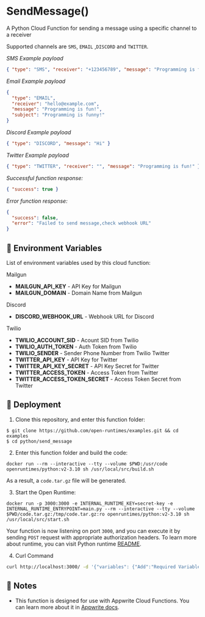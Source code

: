 # SendMessage()

A Python Cloud Function for sending a message using a specific channel to a receiver

Supported channels are `SMS`, `EMAIL` ,`DISCORD` and `TWITTER`.

_SMS Example payload_

```json
{ "type": "SMS", "receiver": "+123456789", "message": "Programming is fun!" }
```

_Email Example payload_

```json
{
  "type": "EMAIL",
  "receiver": "hello@example.com",
  "message": "Programming is fun!",
  "subject": "Programming is funny!"
}
```

_Discord Example payload_

```json
{ "type": "DISCORD", "message": "Hi" }
```

_Twitter Example payload_

```json
{ "type": "TWITTER", "receiver": "", "message": "Programming is fun!" }
```

_Successful function response:_

```json
{ "success": true }
```

_Error function response:_

```json
{
  "success": false,
  "error": "Failed to send message,check webhook URL"
}
```

## 📝 Environment Variables

List of environment variables used by this cloud function:

Mailgun

- **MAILGUN_API_KEY** - API Key for Mailgun
- **MAILGUN_DOMAIN** - Domain Name from Mailgun

Discord

- **DISCORD_WEBHOOK_URL** - Webhook URL for Discord

Twilio

- **TWILIO_ACCOUNT_SID** - Acount SID from Twilio
- **TWILIO_AUTH_TOKEN** - Auth Token from Twilio
- **TWILIO_SENDER** - Sender Phone Number from Twilio
  Twitter
- **TWITTER_API_KEY** - API Key for Twitter
- **TWITTER_API_KEY_SECRET** - API Key Secret for Twitter
- **TWITTER_ACCESS_TOKEN** - Access Token from Twitter
- **TWITTER_ACCESS_TOKEN_SECRET** - Access Token Secret from Twitter

## 🚀 Deployment

1. Clone this repository, and enter this function folder:

```
$ git clone https://github.com/open-runtimes/examples.git && cd examples
$ cd python/send_message
```

2. Enter this function folder and build the code:

```
docker run --rm --interactive --tty --volume $PWD:/usr/code openruntimes/python:v2-3.10 sh /usr/local/src/build.sh
```

As a result, a `code.tar.gz` file will be generated.

3. Start the Open Runtime:

```
docker run -p 3000:3000 -e INTERNAL_RUNTIME_KEY=secret-key -e INTERNAL_RUNTIME_ENTRYPOINT=main.py --rm --interactive --tty --volume $PWD/code.tar.gz:/tmp/code.tar.gz:ro openruntimes/python:v2-3.10 sh /usr/local/src/start.sh
```

Your function is now listening on port `3000`, and you can execute it by sending `POST` request with appropriate authorization headers. To learn more about runtime, you can visit Python runtime [README](https://github.com/open-runtimes/open-runtimes/tree/main/runtimes/python-3.10/example).

4. Curl Command

```bash
curl http://localhost:3000/ -d '{"variables": {"Add":"Required Variables"},"payload": {"type": "EMAIL","receiver": "hello@example.com","message": "Programming is fun!","subject": "Programming is funny!"}}' -H "X-Internal-Challenge: secret-key"
```

## 📝 Notes

- This function is designed for use with Appwrite Cloud Functions. You can learn more about it in [Appwrite docs](https://appwrite.io/docs/functions).
